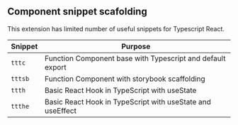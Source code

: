 ## Component snippet scafolding

This extension has limited number of useful snippets for Typescript React.

| Snippet | Purpose                                                    |
| ------- | ---------------------------------------------------------- |
| `tttc`  | Function Component base with Typescript and default export |
| `tttsb` | Function Component with storybook scaffolding              |
| `ttth`  | Basic React Hook in TypeScript with useState               |
| `ttthe` | Basic React Hook in TypeScript with useState and useEffect |
